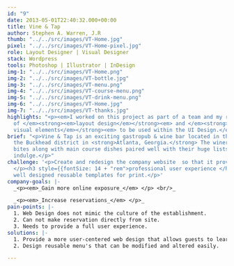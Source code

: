 ```yaml
---
id: "9"
date: 2013-05-01T22:40:32.000+00:00
title: Vine & Tap
author: Stephen A. Warren, J.R
thumb: "../../src/images/VT-Home.jpg"
pixel: "../../src/images/VT-Home-pixel.jpg"
role: Layout Designer | Visual Designer
stack: Wordpress
tools: Photoshop | Illustrator | InDesign
img-1: "../../src/images/VT-Home.png"
img-2: "../../src/images/VT-bottle.jpg"
img-3: "../../src/images/VT-menu.png"
img-4: "../../src/images/VT-course-menu.png"
img-5: "../../src/images/VT-drink-menu.png"
img-6: "../../src/images/VT-Home.jpg"
img-7: "../../src/images/VT-thanks.jpg"
highlights: "<p><em>I worked on this project as part of a team and my role consisted
  of </em><strong><em>layout design</em></strong><em> and </em><strong><em>creating
  visual elements</em></strong><em> to be used within the UI Design.</em></p> "
brief: "<p>Vine & Tap is an exciting gastropub & wine bar located in the heart of
  the Buckhead district in <strong>Atlanta, Georgia.</strong> The winery offers small
  bites along with main course dishes paired well with their huge lists of wines to
  indulge.</p>"
challenge: '<p>Create and redesign the company website  so that it provides a more
  </p><h3 style={{fontSize: 14 + "rem">professional user experience </h3><p>and provide
  well designed reusable templates for print.</p>'
company-goals: |-
  _<p><em>_Gain more online exposure_</em> </p> <br/>_

  _<p><em>_Increase reservations_</em> </p>_
pain-points: |-
  1. Web Design does not mimic the culture of the establishment.
  2. Can not make reservation directly from site.
  3. Needs to provide a full user experience.
solutions: |-
  1. Provide a more user-centered web design that allows guests to learn more about the establishment, new items added to the menu, chef's specials and more. <br/>
  2. Design reusable menu's that can be modified and altered easily.

---
```

